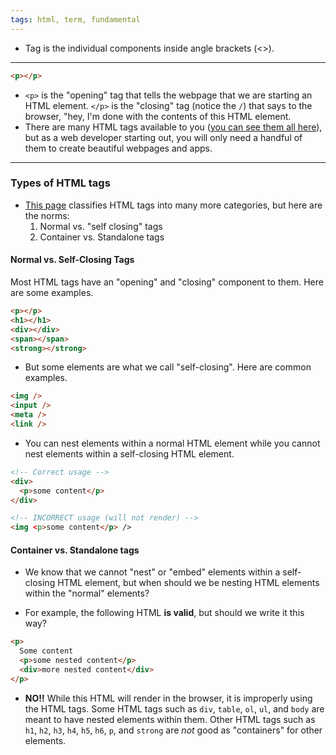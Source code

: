 ```yaml
---
tags: html, term, fundamental
---
```


- Tag is the individual components inside angle brackets (<>).

---

```html
<p></p>
```

- `<p>` is the "opening" tag that tells the webpage that we are starting an HTML element. `</p>` is the "closing" tag (notice the `/`) that says to the browser, "hey, I'm done with the contents of this HTML element.
- There are many HTML tags available to you ([you can see them all here](https://developer.mozilla.org/en-US/docs/Web/HTML/Element)), but as a web developer starting out, you will only need a handful of them to create beautiful webpages and apps.

---

### Types of HTML tags

- [This page](https://developer.mozilla.org/en-US/docs/Web/HTML/Element) classifies HTML tags into many more categories, but here are the norms:
	1. Normal vs. "self closing" tags
	2. Container vs. Standalone tags

#### Normal vs. Self-Closing Tags

Most HTML tags have an "opening" and "closing" component to them. Here are some examples.

```html
<p></p>
<h1></h1>
<div></div>
<span></span>
<strong></strong>
```

- But some elements are what we call "self-closing". Here are common examples.

```html
<img />
<input />
<meta />
<link />
```

- You can nest elements within a normal HTML element while you cannot nest elements within a self-closing HTML element.

```html
<!-- Correct usage -->
<div>
  <p>some content</p>
</div>

<!-- INCORRECT usage (will not render) -->
<img <p>some content</p> />
```

#### Container vs. Standalone tags

- We know that we cannot "nest" or "embed" elements within a self-closing HTML element, but when should we be nesting HTML elements within the "normal" elements?

- For example, the following HTML **is valid**, but should we write it this way?

```html
<p>
  Some content
  <p>some nested content</p>
  <div>more nested content</div>
</p>
```

- **NO!!** While this HTML will render in the browser, it is improperly using the HTML tags. Some HTML tags such as `div`, `table`, `ol`, `ul`, and `body` are meant to have nested elements within them. Other HTML tags such as `h1`, `h2`, `h3`, `h4`, `h5`, `h6`, `p`, and `strong` are _not_ good as "containers" for other elements.